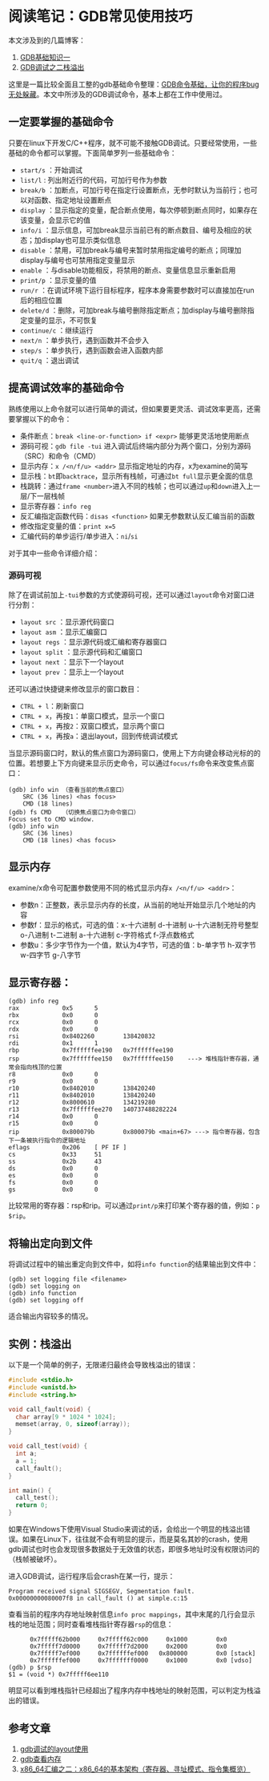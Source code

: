 # 阅读笔记：GDB常见使用技巧

本文涉及到的几篇博客：
1. [GDB基础知识一](https://blog.51cto.com/12138867/1910950)
2. [GDB调试之二栈溢出](https://blog.51cto.com/12138867/1914119)

这里是一篇比较全面且工整的gdb基础命令整理：[GDB命令基础，让你的程序bug无处躲藏](https://deepzz.com/post/gdb-debug.html)。本文中所涉及的GDB调试命令，基本上都在工作中使用过。

## 一定要掌握的基础命令

只要在linux下开发C/C++程序，就不可能不接触GDB调试。只要经常使用，一些基础的命令都可以掌握。下面简单罗列一些基础命令：

- `start/s` ：开始调试
- `list/l` : 列出附近行的代码，可加行号作为参数
- `break/b` ：加断点，可加行号在指定行设置断点，无参时默认为当前行；也可以对函数、指定地址设置断点
- `display` ：显示指定的变量，配合断点使用，每次停顿到断点同时，如果存在该变量，会显示它的值
- `info/i` ：显示信息，可加break显示当前已有的断点数目、编号及相应的状态；加display也可显示类似信息
- `disable` ：禁用，可加break与编号来暂时禁用指定编号的断点；同理加display与编号也可禁用指定变量显示
- `enable` ：与disable功能相反，将禁用的断点、变量信息显示重新启用
- `print/p` ：显示变量的值
- `run/r` ：在调试环境下运行目标程序，程序本身需要参数时可以直接加在run后的相应位置
- `delete/d` ：删除，可加break与编号删除指定断点；加display与编号删除指定变量的显示，不可恢复
- `continue/c` ：继续运行
- `next/n` ：单步执行，遇到函数并不会步入
- `step/s` ：单步执行，遇到函数会进入函数内部
- `quit/q` ：退出调试

## 提高调试效率的基础命令

熟练使用以上命令就可以进行简单的调试，但如果要更灵活、调试效率更高，还需要掌握以下的命令：

- 条件断点：`break <line-or-function> if <expr>` 能够更灵活地使用断点
- 源码可视：`gdb file -tui` 进入调试后终端内部分为两个窗口，分别为源码（SRC）和命令（CMD）
- 显示内存：`x /<n/f/u> <addr>` 显示指定地址的内存，x为examine的简写
- 显示栈：`bt`即`backtrace`，显示所有栈帧，可通过`bt full`显示更全面的信息
- 栈跳转：通过`frame <number>`进入不同的栈帧；也可以通过`up`和`down`进入上一层/下一层栈帧
- 显示寄存器：`info reg`
- 反汇编指定函数代码：`disas <function>` 如果无参数默认反汇编当前的函数
- 修改指定变量的值：`print x=5` 
- 汇编代码的单步运行/单步进入：`ni`/`si`

对于其中一些命令详细介绍：

### 源码可视

除了在调试前加上`-tui`参数的方式使源码可视，还可以通过`layout`命令对窗口进行分割：
- `layout src` ：显示源代码窗口
- `layout asm` ：显示汇编窗口
- `layout regs` ：显示源代码或汇编和寄存器窗口
- `layout split` ：显示源代码和汇编窗口 
- `layout next` ：显示下一个layout
- `layout prev` ：显示上一个layout

还可以通过快捷键来修改显示的窗口数目：
- `CTRL + l`：刷新窗口
- `CTRL + x`，再按`1`：单窗口模式，显示一个窗口
- `CTRL + x`，再按`2`：双窗口模式，显示两个窗口
- `CTRL + x`，再按`a`：退出layout，回到传统调试模式

当显示源码窗口时，默认的焦点窗口为源码窗口，使用上下方向键会移动光标的的位置。若想要上下方向键来显示历史命令，可以通过`focus/fs`命令来改变焦点窗口：
```shell
(gdb) info win （查看当前的焦点窗口）
    SRC (36 lines) <has focus>
    CMD (18 lines)
(gdb) fs CMD   （切换焦点窗口为命令窗口）
Focus set to CMD window.
(gdb) info win
    SRC (36 lines)
    CMD (18 lines) <has focus>
```

## 显示内存

examine/x命令可配置参数使用不同的格式显示内存`x /<n/f/u> <addr>`：
- 参数n：正整数，表示显示内存的长度，从当前的地址开始显示几个地址的内容
- 参数f：显示的格式，可选的值：x-十六进制 d-十进制 u-十六进制无符号整型 o-八进制 t-二进制 a-十六进制 c-字符格式 f-浮点数格式
- 参数u：多少字节作为一个值，默认为4字节，可选的值：b-单字节 h-双字节 w-四字节 g-八字节

## 显示寄存器：

```shell
(gdb) info reg
rax            0x5      5
rbx            0x0      0
rcx            0x0      0
rdx            0x0      0
rsi            0x8402260        138420832
rdi            0x1      1
rbp            0x7ffffffee190   0x7ffffffee190
rsp            0x7ffffffee150   0x7ffffffee150    ---> 堆栈指针寄存器，通常会指向栈顶的位置
r8             0x0      0
r9             0x0      0
r10            0x8402010        138420240
r11            0x8402010        138420240
r12            0x8000610        134219280
r13            0x7ffffffee270   140737488282224
r14            0x0      0
r15            0x0      0
rip            0x800079b        0x800079b <main+67> ---> 指令寄存器，包含下一条被执行指令的逻辑地址
eflags         0x206    [ PF IF ]
cs             0x33     51
ss             0x2b     43
ds             0x0      0
es             0x0      0
fs             0x0      0
gs             0x0      0
```
比较常用的寄存器：rsp和rip。可以通过`print/p`来打印某个寄存器的值，例如：`p $rip`。

## 将输出定向到文件

将调试过程中的输出重定向到文件中，如将`info function`的结果输出到文件中：
```shell
(gdb) set logging file <filename>
(gdb) set logging on
(gdb) info function
(gdb) set logging off
```
适合输出内容较多的情况。

## 实例：栈溢出

以下是一个简单的例子，无限递归最终会导致栈溢出的错误：
```cpp
#include <stdio.h>
#include <unistd.h>
#include <string.h>

void call_fault(void) {
  char array[9 * 1024 * 1024];
  memset(array, 0, sizeof(array));
}

void call_test(void) {
  int a;
  a = 1;
  call_fault();
}

int main() {
  call_test();
  return 0;
}
```
如果在Windows下使用Visual Studio来调试的话，会给出一个明显的栈溢出错误。如果在Linux下，往往就不会有明显的提示，而是莫名其妙的crash，使用gdb调试也时也会发现很多数据处于无效值的状态，即很多地址时没有权限访问的（栈帧被破坏）。

进入GDB调试，运行程序后会crash在某一行，提示：
```shell
Program received signal SIGSEGV, Segmentation fault.
0x00000000080007f8 in call_fault () at simple.c:15
```
查看当前的程序内存地址映射信息`info proc mappings`，其中末尾的几行会显示栈的地址范围；同时查看堆栈指针寄存器`rsp`的信息：
```shell
      0x7fffff62b000     0x7fffff62c000     0x1000        0x0
      0x7fffff7d0000     0x7fffff7d2000     0x2000        0x0
      0x7fffff7ef000     0x7ffffffef000   0x800000        0x0 [stack]
      0x7ffffffef000     0x7fffffff0000     0x1000        0x0 [vdso]
(gdb) p $rsp
$1 = (void *) 0x7fffff6ee110
```
明显可以看到堆栈指针已经超出了程序内存中栈地址的映射范围，可以判定为栈溢出的错误。

## 参考文章
1. [gdb调试的layout使用](https://blog.csdn.net/zhangjs0322/article/details/10152279)
2. [gdb查看内存](http://c.biancheng.net/view/7470.html)
3. [x86_64汇编之二：x86_64的基本架构（寄存器、寻址模式、指令集概览）](https://blog.csdn.net/qq_29328443/article/details/107188689)
